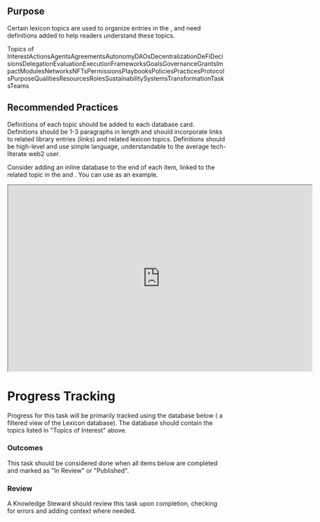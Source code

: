 
## Purpose

Certain lexicon topics are used to organize entries in the , and need definitions added to help readers understand these topics.

Topics of InterestActionsAgentsAgreementsAutonomyDAOsDecentralizationDeFiDecisionsDelegationEvaluationExecutionFrameworksGoalsGovernanceGrantsImpactModulesNetworksNFTsPermissionsPlaybooksPoliciesPracticesProtocolsPurposeQualitiesResourcesRolesSustainabilitySystemsTransformationTasksTeams

## Recommended Practices

Definitions of each topic should be added to each database card. Definitions should be 1-3 paragraphs in length and should incorporate links to related library entries (links) and related lexicon topics. Definitions should be high-level and use simple language, understandable to the average tech-literate web2 user.

Consider adding an inline database to the end of each item, linked to the related topic in the  and . You can use  as an example.


<iframe  width=700px height=429px src=https://www.loom.com/share/92a4d7ac790f4ac5859b0eab4707c9a2?sid=00a24c1b-6d82-4155-a7f9-1e3deebdf302 ></iframe>


# Progress Tracking

Progress for this task will be primarily tracked using the database below ( a filtered view of the Lexicon database). The database should contain the topics listed in "Topics of Interest" above.

### Outcomes

This task should be considered done when all items below are completed and marked as "In Review" or "Published". 

### Review

A Knowledge Steward should review this task upon completion, checking for errors and adding context where needed. 

 